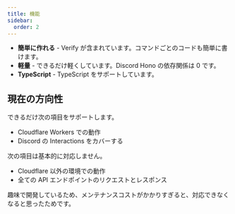 ```yaml
---
title: 機能
sidebar:
  order: 2
---
```


- **簡単に作れる** - Verify が含まれています。コマンドごとのコードも簡単に書けます。
- **軽量** - できるだけ軽くしています。Discord Hono の依存関係は 0 です。
- **TypeScript** - TypeScript をサポートしています。

## 現在の方向性

できるだけ次の項目をサポートします。

- Cloudflare Workers での動作
- Discord の Interactions をカバーする

次の項目は基本的に対応しません。

- Cloudflare 以外の環境での動作
- 全ての API エンドポイントのリクエストとレスポンス

趣味で開発しているため、メンテナンスコストがかかりすぎると、対応できなくなると思ったためです。
